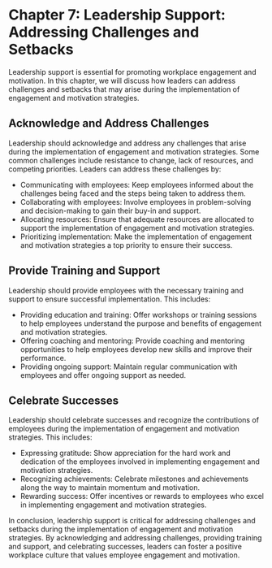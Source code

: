 Chapter 7: Leadership Support: Addressing Challenges and Setbacks
=================================================================

Leadership support is essential for promoting workplace engagement and motivation. In this chapter, we will discuss how leaders can address challenges and setbacks that may arise during the implementation of engagement and motivation strategies.

Acknowledge and Address Challenges
----------------------------------

Leadership should acknowledge and address any challenges that arise during the implementation of engagement and motivation strategies. Some common challenges include resistance to change, lack of resources, and competing priorities. Leaders can address these challenges by:

* Communicating with employees: Keep employees informed about the challenges being faced and the steps being taken to address them.
* Collaborating with employees: Involve employees in problem-solving and decision-making to gain their buy-in and support.
* Allocating resources: Ensure that adequate resources are allocated to support the implementation of engagement and motivation strategies.
* Prioritizing implementation: Make the implementation of engagement and motivation strategies a top priority to ensure their success.

Provide Training and Support
----------------------------

Leadership should provide employees with the necessary training and support to ensure successful implementation. This includes:

* Providing education and training: Offer workshops or training sessions to help employees understand the purpose and benefits of engagement and motivation strategies.
* Offering coaching and mentoring: Provide coaching and mentoring opportunities to help employees develop new skills and improve their performance.
* Providing ongoing support: Maintain regular communication with employees and offer ongoing support as needed.

Celebrate Successes
-------------------

Leadership should celebrate successes and recognize the contributions of employees during the implementation of engagement and motivation strategies. This includes:

* Expressing gratitude: Show appreciation for the hard work and dedication of the employees involved in implementing engagement and motivation strategies.
* Recognizing achievements: Celebrate milestones and achievements along the way to maintain momentum and motivation.
* Rewarding success: Offer incentives or rewards to employees who excel in implementing engagement and motivation strategies.

In conclusion, leadership support is critical for addressing challenges and setbacks during the implementation of engagement and motivation strategies. By acknowledging and addressing challenges, providing training and support, and celebrating successes, leaders can foster a positive workplace culture that values employee engagement and motivation.
